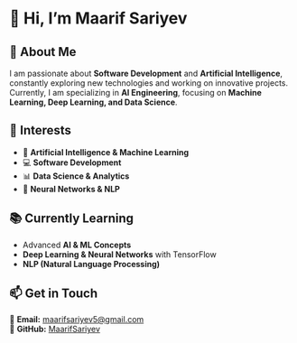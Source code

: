 # 👋 Hi, I’m Maarif Sariyev  

## 🚀 About Me  
I am passionate about **Software Development** and **Artificial Intelligence**, constantly exploring new technologies and working on innovative projects. Currently, I am specializing in **AI Engineering**, focusing on **Machine Learning, Deep Learning, and Data Science**.  

## 🎯 Interests  
- 🧠 **Artificial Intelligence & Machine Learning**  
- 💻 **Software Development**  
- 📊 **Data Science & Analytics**  
- 🤖 **Neural Networks & NLP**  

## 📚 Currently Learning  
- Advanced **AI & ML Concepts**  
- **Deep Learning & Neural Networks** with TensorFlow  
- **NLP (Natural Language Processing)**  

## 📫 Get in Touch  
📧 **Email:** maarifsariyev5@gmail.com  
🔗 **GitHub:** [MaarifSariyev](https://github.com/MaarifSariyev)  
